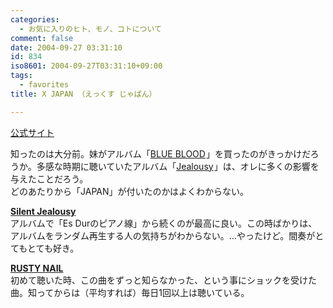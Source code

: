 ```yaml
---
categories:
  - お気に入りのヒト、モノ、コトについて
comment: false
date: 2004-09-27 03:31:10
id: 834
iso8601: 2004-09-27T03:31:10+09:00
tags:
  - favorites
title: X JAPAN （えっくす じゃぱん）

---
```


<div class="entry-body">
  <p><a href="http://www.xjapanmusic.com">公式サイト</a></p>

  <p>知ったのは大分前。妹がアルバム「<a href="http://www.amazon.co.jp/gp/product/B00000764X?ie=UTF8&amp;tag=nqounet-22&amp;linkCode=as2&amp;camp=247&amp;creative=1211&amp;creativeASIN=B00000764X">BLUE BLOOD</a><img src="http://www.assoc-amazon.jp/e/ir?t=nqounet-22&amp;l=as2&amp;o=9&amp;a=B00000764X" width="1" height="1" border="0" alt="" style="border:none !important; margin:0px !important;" />」を買ったのがきっかけだろうか。多感な時期に聴いていたアルバム「<a href="http://www.amazon.co.jp/gp/product/B00005G6GQ?ie=UTF8&amp;tag=nqounet-22&amp;linkCode=as2&amp;camp=247&amp;creative=1211&amp;creativeASIN=B00005G6GQ">Jealousy</a><img src="http://www.assoc-amazon.jp/e/ir?t=nqounet-22&amp;l=as2&amp;o=9&amp;a=B00005G6GQ" width="1" height="1" border="0" alt="" style="border:none !important; margin:0px !important;" />」は、オレに多くの影響を与えたことだろう。<br />
    どのあたりから「JAPAN」が付いたのかはよくわからない。</p>

  <p><strong><a href="http://www.amazon.co.jp/gp/product/B00005G9GJ?ie=UTF8&amp;tag=nqounet-22&amp;linkCode=as2&amp;camp=247&amp;creative=1211&amp;creativeASIN=B00005G9GJ">Silent Jealousy</a><img src="http://www.assoc-amazon.jp/e/ir?t=nqounet-22&amp;l=as2&amp;o=9&amp;a=B00005G9GJ" width="1" height="1" border="0" alt="" style="border:none !important; margin:0px !important;" /></strong> <br />
    アルバムで「Es Durのピアノ線」から続くのが最高に良い。この時ばかりは、アルバムをランダム再生する人の気持ちがわからない。…やったけど。間奏がとてもとても好き。</p>

  <p><strong><a href="http://www.amazon.co.jp/gp/product/B00005HEK1?ie=UTF8&amp;tag=nqounet-22&amp;linkCode=as2&amp;camp=247&amp;creative=1211&amp;creativeASIN=B00005HEK1">RUSTY NAIL</a><img src="http://www.assoc-amazon.jp/e/ir?t=nqounet-22&amp;l=as2&amp;o=9&amp;a=B00005HEK1" width="1" height="1" border="0" alt="" style="border:none !important; margin:0px !important;" /></strong><br />
    初めて聴いた時、この曲をずっと知らなかった、という事にショックを受けた曲。知ってからは（平均すれば）毎日1回以上は聴いている。</p>
</div>
